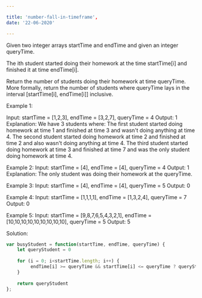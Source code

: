 ```yaml
---

title: 'number-fall-in-timeframe',
date: '22-06-2020'

---
```



Given two integer arrays startTime and endTime and given an integer queryTime.

The ith student started doing their homework at the time startTime[i] and finished it at time endTime[i].

Return the number of students doing their homework at time queryTime. More formally, return the number of students where queryTime lays in the interval [startTime[i], endTime[i]] inclusive.

 

Example 1:

Input: startTime = [1,2,3], endTime = [3,2,7], queryTime = 4
Output: 1
Explanation: We have 3 students where:
The first student started doing homework at time 1 and finished at time 3 and wasn't doing anything at time 4.
The second student started doing homework at time 2 and finished at time 2 and also wasn't doing anything at time 4.
The third student started doing homework at time 3 and finished at time 7 and was the only student doing homework at time 4.

Example 2:
Input: startTime = [4], endTime = [4], queryTime = 4
Output: 1
Explanation: The only student was doing their homework at the queryTime.

Example 3:
Input: startTime = [4], endTime = [4], queryTime = 5
Output: 0

Example 4:
Input: startTime = [1,1,1,1], endTime = [1,3,2,4], queryTime = 7
Output: 0

Example 5:
Input: startTime = [9,8,7,6,5,4,3,2,1], endTime = [10,10,10,10,10,10,10,10,10], queryTime = 5
Output: 5


Solution:
```js
var busyStudent = function(startTime, endTime, queryTime) {
    let queryStudent = 0
    
    for (i = 0; i<startTime.length; i++) {
         endTime[i] >= queryTime && startTime[i] <= queryTime ? queryStudent += 1 : 0
    }
    
    return queryStudent
};

```